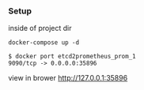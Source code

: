 ### Setup

inside of project dir

`docker-compose up -d`

```
$ docker port etcd2prometheus_prom_1
9090/tcp -> 0.0.0.0:35896
```

view in brower http://127.0.0.1:35896
